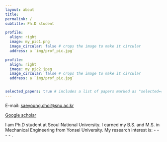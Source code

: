 ```yaml
---
layout: about
title: 
permalink: /
subtitle: Ph.D student

profile:
  align: right
  image: my_pic1.png
  image_circular: false # crops the image to make it circular
  address: a `img/prof_pic.jpg`

profile:
  align: right
  image: my_pic2.jpeg
  image_circular: false # crops the image to make it circular
  address: a `img/prof_pic.jpg`


selected_papers: true # includes a list of papers marked as "selected={true}"
---
```


E-mail: [saeyoung.choi@snu.ac.kr](saeyoung.choi@snu.ac.kr)

[Google scholar](https://scholar.google.com/citations?user=849hkOoAAAAJ&hl=en&oi=ao)

I am Ph.D student at Seoul National University. I earned my B.S. and M.S. in Mechanical Engineering from Yonsei University.
My research interest is: - - - - .
